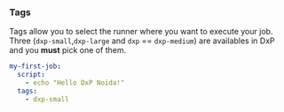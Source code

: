 ### Tags

Tags allow you to select the runner where you want to execute your job.  
Three (`dxp-small`,`dxp-large` and `dxp` == `dxp-medium`) are availables in DxP and you **must** pick one of them.

```yaml
my-first-job:
  script: 
    - echo "Hello DxP Noida!"
  tags:
    - dxp-small
```
